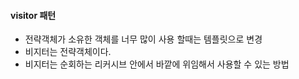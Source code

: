 #### visitor 패턴
- 전략객체가 소유한 객체를 너무 많이 사용 할때는 템플릿으로 변경
- 비지터는 전략객체이다. 
- 비지터는 순회하는 리커시브 안에서 바깥에 위임해서 사용할 수 있는 방법

